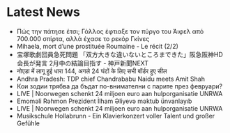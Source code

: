 # Latest News
-  Πώς την πάτησε έτσι; Γάλλος έφτιαξε τον πύργο του Άιφελ από 700.000 σπίρτα, αλλά έχασε το ρεκόρ Γκίνες
-  Mihaela, mort d’une prostituée Roumaine - Le récit (2/2)
-  宝塚歌劇団員急死問題 「双方大きな違いないところまできた」阪急阪神HD会長が発言 2月中の結論目指す - 神戸新聞NEXT
-  नोएडा में लागू हुई धारा 144, अगले 24 घंटों के लिए सभी बॉर्डर हुए सील
-  Andhra Pradesh: TDP chief Chandrababu Naidu meets Amit Shah
-  Кои зодии трябва да бъдат по-внимателни с парите през февруари?
-  LIVE | Noorwegen schenkt 24 miljoen euro aan hulporganisatie UNRWA
-  Emoməli Rəhmon Prezident İlham Əliyevə məktub ünvanlayıb
-  LIVE | Noorwegen schenkt 24 miljoen euro aan hulporganisatie UNRWA
-  Musikschule Hollabrunn - Ein Klavierkonzert voller Talent und großer Gefühle
